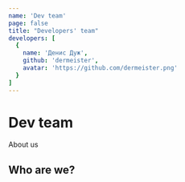 ```yaml
---
name: 'Dev team'
page: false
title: "Developers' team"
developers: [
  {
    name: 'Денис Дуж',
    github: 'dermeister',
    avatar: 'https://github.com/dermeister.png'
  }
]
---
```


# Dev team
About us

## Who are we?
